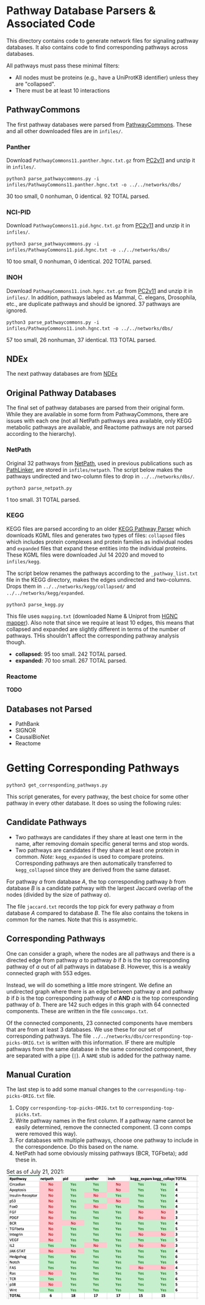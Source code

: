 # Pathway Database Parsers & Associated Code

This directory contains code to generate network files for signaling pathway databases. It also contains code to find corresponding pathways across databases.

All pathways must pass these minimal filters:
- All nodes must be proteins (e.g., have a UniProtKB identifier) unless they are "collapsed".
- There must be at least 10 interactions

## PathwayCommons

The first pathway databases were parsed from  [PathwayCommons](https://www.pathwaycommons.org/). These and all other downloaded files are in `infiles/`.

### Panther

Download `PathwayCommons11.panther.hgnc.txt.gz` from [PC2v11](https://www.pathwaycommons.org/archives/PC2/v11/) and unzip it in `infiles/`.

```
python3 parse_pathwaycommons.py -i infiles/PathwayCommons11.panther.hgnc.txt -o ../../networks/dbs/
```

30 too small, 0 nonhuman, 0 identical. 92 TOTAL parsed.

### NCI-PID

Download `PathwayCommons11.pid.hgnc.txt.gz` from [PC2v11](https://www.pathwaycommons.org/archives/PC2/v11/) and unzip it in `infiles/`.  

```
python3 parse_pathwaycommons.py -i infiles/PathwayCommons11.pid.hgnc.txt -o ../../networks/dbs/
```

10 too small, 0 nonhuman, 0 identical. 202 TOTAL parsed.

### INOH

Download `PathwayCommons11.inoh.hgnc.txt.gz` from [PC2v11](https://www.pathwaycommons.org/archives/PC2/v11/) and unzip it in `infiles/`. In addition, pathways labeled as Mammal, C. elegans, Drosophila, etc., are duplicate pathways and should be ignored.  37 pathways are ignored.

```
python3 parse_pathwaycommons.py -i infiles/PathwayCommons11.inoh.hgnc.txt -o ../../networks/dbs/
```

57 too small, 26 nonhuman, 37 identical. 113 TOTAL parsed.

## NDEx

The next pathway databases are from [NDEx](https://home.ndexbio.org/index/)

## Original Pathway Databases

The final set of pathway databases are parsed from their original form. While they are available in some form from PathwayCommons, there are issues with each one (not all NetPath pathways area available, only KEGG metabolic pathways are available, and Reactome pathways are not parsed according to the hierarchy).

### NetPath

Original 32 pathways from [NetPath](http://www.netpath.org/), used in previous publications such as [PathLinker](https://www.nature.com/articles/npjsba20162), are stored in `infiles/netpath`.  The script below makes the pathways undirected and two-column files to drop in `../../networks/dbs/`.

```
python3 parse_netpath.py
```

1 too small. 31 TOTAL parsed.

### KEGG

KEGG files are parsed according to an older [KEGG Pathway Parser](https://github.com/Reed-CompBio/pathway-parsers) which downloads KGML files and generates two types of files: `collapsed` files which includes protein complexes and protein families as individual nodes and `expanded` files that expand these entities into the individual proteins. These KGML files were downloaded Jul 14 2020 and moved to `infiles/kegg`.

The script below renames the pathways according to the `_pathway_list.txt` file in the KEGG directory, makes the edges undirected and two-columns. Drops them in `../../networks/kegg/collapsed/` and `../../networks/kegg/expanded`.

```
python3 parse_kegg.py
```

This file uses `mapping.txt` (downloaded Name & Uniprot from [HGNC mapper](https://www.genenames.org/download/custom/)). Also note that since we require at least 10 edges, this means that collapsed and expanded are slightly different in terms of the number of pathways. THis shouldn't affect the corresponding pathway analysis though.

- **collapsed:** 95 too small. 242 TOTAL parsed.
- **expanded:** 70 too small. 267 TOTAL parsed.

### Reactome

**TODO**

## Databases not Parsed
- PathBank
- SIGNOR
- CausalBioNet
- Reactome

# Getting Corresponding Pathways

```
python3 get_corresponding_pathways.py
```

This script generates, for every pathway, the best choice for some other pathway in every other database. It does so using the following rules:

## Candidate Pathways

- Two pathways are candidates if they share at least one term in the name, after removing domain specific general terms and stop words.
- Two pathways are candidates if they share at least one protein in common. _Note:_ `kegg_expanded` is used to compare proteins. Corresponding pathways are then automatically transferred to `kegg_collapsed` since they are derived from the same dataset.

For pathway _a_ from database _A_, the top corresponding pathway _b_ from database _B_ is a candidate pathway with the largest Jaccard overlap of the nodes (divided by the size of pathway _a_).

The file `jaccard.txt` records the top pick for every pathway _a_ from database _A_ compared to database _B_.  The file also contains the tokens in common for the names.  Note that this is assymetric.

## Corresponding Pathways

One can consider a graph, where the nodes are all pathways and there is a directed edge from pathway _a_ to pathway _b_ if _b_ is the top corresponding pathway of _a_ out of all pathways in database _B_.  However, this is a weakly connected graph with 553 edges.  

Instead, we will do something a little more stringent.  We define an undirected graph where there is an edge between pathway _a_ and pathway _b_ if _b_ is the top corresponding pathway of _a_ **AND** _a_ is the top corresponding pathway of _b_.  There are 142 such edges in this graph with 64 connected components. These are written in the file `conncomps.txt`.

Of the connected components, 23 connected components have members that are from at least 3 databases. We use these for our set of corresponding pathways. The file `../../networks/dbs/corresponding-top-picks-ORIG.txt` is written with this information. IF there are multiple pathways from the same database in the same connected component, they are separated with a pipe (`|`).  A `NAME` stub is added for the pathway name.

## Manual Curation

The last step is to add some manual changes to the `corresponding-top-picks-ORIG.txt` file.
1. Copy `corresponding-top-picks-ORIG.txt` to `corresponding-top-picks.txt`.
2. Write pathway names in the first column. If a pathway name cannot be easily determined, remove the connected component. (3 conn comps were removed this way).
3. For databases with multiple pathways, choose one pathway to include in the correspondence. Do this based on the name.
4. NetPath had some obviously missing pathways (BCR, TGFbeta); add these in.

Set as of July 21, 2021:
![2021-07-21-set.png](2021-07-21-set.png)
